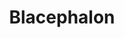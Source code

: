 ---
title: Blacephalon
layout: deck
era: 2019
description: 3rd Place NAIC 2019, Columbus - Masters - Nathaniel Kaplan
achievements:
  - position: T4
    competition: NAIC 2019
    division: Masters
    player: Nathaniel Kaplan
links:
  - href: https://limitlesstcg.com/decks/list/2706
    title: Limitless Page
cards:
  pokemon:
    - name: Blacephalon
      set: UNB
      number: 32
      quantity: 4
    - name: Blacephalon-GX
      set: LOT
      number: 52
      quantity: 1
    - name: Victini ♢
      set: DRM
      number: 7
      quantity: 1
  trainers:
    - name: Green's Exploration
      set: UNB
      number: 175
      quantity: 4
    - name: Welder
      set: UNB
      number: 189
      quantity: 4
    - name: Bill's Analysis
      set: TEU
      number: 133
      quantity: 1
    - name: Guzma
      set: BUS
      number: 115
      quantity: 1
    - name: Lusamine ♢
      set: LOT
      number: 182
      quantity: 1
    - name: Pokégear 3.0
      set: UNB
      number: 182
      quantity: 4
    - name: Nest Ball
      set: SUM
      number: 123
      quantity: 4
    - name: Fire Crystal
      set: UNB
      number: 173
      quantity: 4
    - name: Fiery Flint
      set: DRM
      number: 60
      quantity: 4
    - name: Acro Bike
      set: CES
      number: 123
      quantity: 3
    - name: Energy Retrieval
      set: SUM
      number: 116
      quantity: 3
    - name: Rescue Stretcher
      set: GRI
      number: 130
      quantity: 2
    - name: Wishful Baton
      set: BUS
      number: 128
      quantity: 4
    - name: Ultra Space
      set: FLI
      number: 115
      quantity: 1
    - name: Heat Factory ♢
      set: LOT
      number: 178
      quantity: 1
  energy:
    - name: Fire Energy
      set: SUM
      number: R
      quantity: 13
---